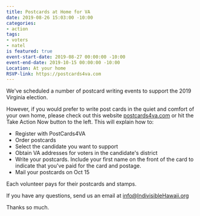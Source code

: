 ```yaml
---
title: Postcards at Home for VA
date: 2019-08-26 15:03:00 -10:00
categories:
- action
tags:
- voters
- natel
is featured: true
event-start-date: 2019-08-27 00:00:00 -10:00
event-end-date: 2019-10-15 00:00:00 -10:00
Location: At your home
RSVP-link: https://postcards4va.com
---
```


We've scheduled a number of postcard writing events to support the 2019 Virginia election. 

However, if you would prefer to write post cards in the quiet and comfort of your own home, please check out this website [postcards4va.com](https://postcards4va.com) or hit the Take Action Now button to the left. This will explain how to:
* Register with PostCards4VA
* Order postcards
* Select the candidate you want to support
* Obtain VA addresses for voters in the candidate's district
* Write your postcards. Include your first name on the front of the card to indicate that you've paid for the card and postage.  
* Mail your postcards on Oct 15

Each volunteer pays for their postcards and stamps.

If you have any questions, send us an email at info@IndivisibleHawaii.org

Thanks so much.